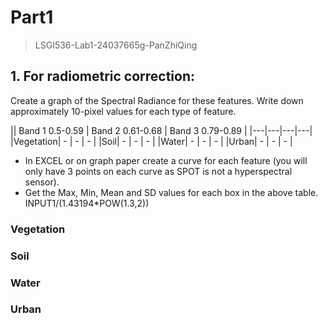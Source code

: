# Part1

> LSGI536-Lab1-24037665g-PanZhiQing

## 1. For radiometric correction:
Create a graph of the Spectral Radiance for these features. Write down approximately 10-pixel values for each type of feature.

|\| Band 1 0.5-0.59 | Band 2 0.61-0.68 | Band 3 0.79-0.89 |
|---|---|---|---|
|Vegetation| - | - | - |
|Soil| - | - | - |
|Water| - | - | - |
|Urban| - | - | - |

- In EXCEL or on graph paper create a curve for each feature (you will only have 3 points on each curve as SPOT is not a hyperspectral sensor).
- Get the Max, Min, Mean and SD values for each box in the above table.
INPUT1/(1.43194*POW(1.3,2))

### Vegetation

### Soil

### Water

### Urban